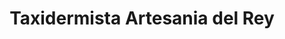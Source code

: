 ---
title: "Taxidermista Artesania del Rey"
url: /espinoso-del-rey/taxidermista-artesania-del-rey/
shop: Allgemein
---
